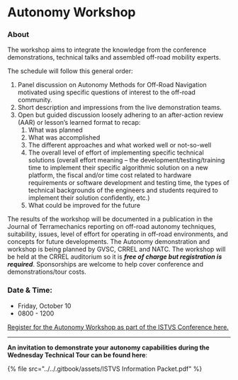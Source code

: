 # Autonomy Workshop

### About

The workshop aims to integrate the knowledge from the conference demonstrations, technical talks and assembled off-road mobility experts.

The schedule will follow this general order:

1. Panel discussion on Autonomy Methods for Off-Road Navigation motivated using specific questions of interest to the off-road community.
2. Short description and impressions from the live demonstration teams.
3. Open but guided discussion loosely adhering to an after-action review (AAR) or lesson’s learned format to recap:
   1. What was planned
   2. What was accomplished
   3. The different approaches and what worked well or not-so-well
   4. The overall level of effort of implementing specific technical solutions (overall effort meaning – the development/testing/training time to implement their specific algorithmic solution on a new platform, the fiscal and/or time cost related to hardware requirements or software development and testing time, the types of technical backgrounds of the engineers and students required to implement their solution confidently, etc.)
   5. What could be improved for the future



The results of the workshop will be documented in a publication in the Journal of Terramechanics reporting on off-road autonomy techniques, suitability, issues, level of effort for operating in off-road environments, and concepts for future developments. The Autonomy demonstration and workshop is being planned by GVSC, CRREL and NATC. The workshop will be held at the CRREL auditorium so it is _**free of charge but registration is required**_. Sponsorships are welcome to help cover conference and demonstrations/tour costs.

### Date & Time:&#x20;

* Friday, October 10
* 0800 - 1200

[Register for the Autonomy Workshop as part of the ISTVS Conference here.](../../registration.md)

***

**An invitation to demonstrate your autonomy capabilities during the Wednesday Technical Tour can be found here**:

{% file src="../../.gitbook/assets/ISTVS Information Packet.pdf" %}
